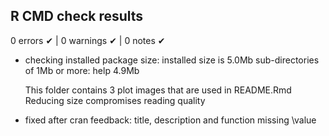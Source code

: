 ## R CMD check results

0 errors ✔ | 0 warnings ✔ | 0 notes ✔

* checking installed package size:
  installed size is  5.0Mb
  sub-directories of 1Mb or more:
    help   4.9Mb

  This folder contains 3 plot images that are used in README.Rmd
  Reducing size compromises reading quality

* fixed after cran feedback: title, description and function missing \value
